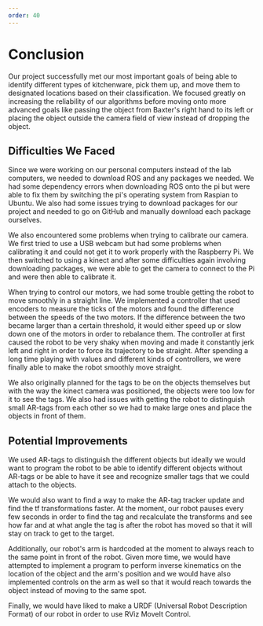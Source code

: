 ```yaml
---
order: 40
---
```


# Conclusion

Our project successfully met our most important goals of being able to identify different types of kitchenware, pick them up, and move them to designated locations based on their classification.  We focused greatly on increasing the reliability of our algorithms before moving onto more advanced goals like passing the object from Baxter's right hand to its left or placing the object outside the camera field of view instead of dropping the object.  

## Difficulties We Faced

Since we were working on our personal computers instead of the lab computers, we needed to download ROS and any packages we needed. We had some dependency errors when downloading ROS onto the pi but were able to fix them by switching the pi's operating system from Raspian to Ubuntu. We also had some issues trying to download packages for our project and needed to go on GitHub and manually download each package ourselves.

We also encountered some problems when trying to calibrate our camera. We first tried to use a USB webcam but had some problems when calibrating it and could not get it to work properly with the Raspberry Pi. We then switched to using a kinect and after some difficulties again involving downloading packages, we were able to get the camera to connect to the Pi and were then able to calibrate it. 

When trying to control our motors, we had some trouble getting the robot to move smoothly in a straight line. We implemented a controller that used encoders to measure the ticks of the motors and found the difference between the speeds of the two motors. If the difference between the two became larger than a certain threshold, it would either speed up or slow down one of the motors in order to rebalance them. The controller at first caused the robot to be very shaky when moving and made it constantly jerk left and right in order to force its trajectory to be straight. After spending a long time playing with values and different kinds of controllers, we were finally able to make the robot smoothly move straight. 

We also originally planned for the tags to be on the objects themselves but with the way the kinect camera was positioned, the objects were too low for it to see the tags. We also had issues with getting the robot to distinguish small AR-tags from each other so we had to make large ones and place the objects in front of them. 

## Potential Improvements

We used AR-tags to distinguish the different objects but ideally we would want to program the robot to be able to identify different objects without AR-tags or be able to have it see and recognize smaller tags that we could attach to the objects.

We would also want to find a way to make the AR-tag tracker update and find the tf transformations faster. At the moment, our robot pauses every few seconds in order to find the tag and recalculate the transforms and see how far and at what angle the tag is after the robot has moved so that it will stay on track to get to the target.

Additionally, our robot's arm is hardcoded at the moment to always reach to the same point in front of the robot. Given more time, we would have attempted to implement a program to perform inverse kinematics on the location of the object and the arm's position and we would have also implemented controls on the arm as well so that it would reach towards the object instead of moving to the same spot. 

Finally, we would have liked to make a URDF (Universal Robot Description Format) of our robot in order to use RViz MoveIt Control.
